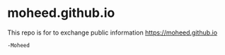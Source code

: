 # moheed.github.io

This repo is for to exchange public information
    https://moheed.github.io
    
    -Moheed
